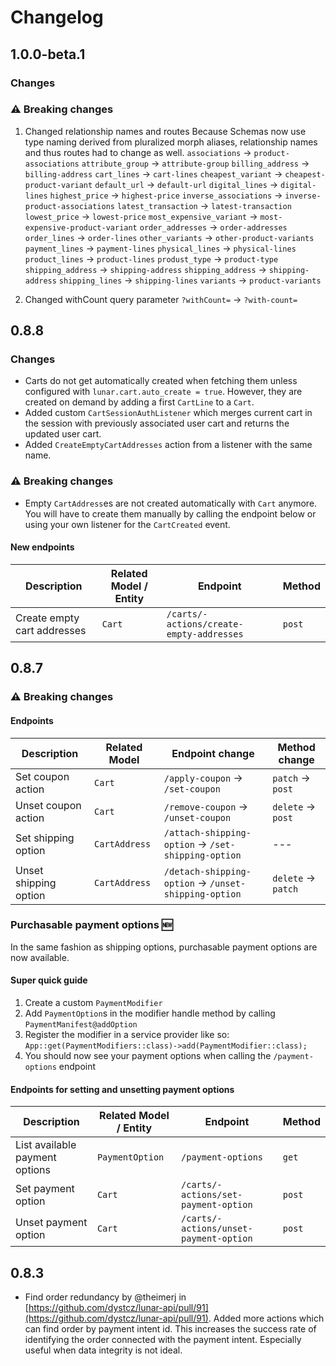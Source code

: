 # Changelog

## 1.0.0-beta.1

### Changes

### ⚠️ Breaking changes

1. Changed relationship names and routes
   Because Schemas now use type naming derived from pluralized morph aliases, relationship names and thus routes had to change as well.
   `associations` → `product-associations`
   `attribute_group` → `attribute-group`
   `billing_address` → `billing-address`
   `cart_lines` → `cart-lines`
   `cheapest_variant` → `cheapest-product-variant`
   `default_url` → `default-url`
   `digital_lines` → `digital-lines`
   `highest_price` → `highest-price`
   `inverse_associations` → `inverse-product-associations`
   `latest_transaction` → `latest-transaction`
   `lowest_price` → `lowest-price`
   `most_expensive_variant` → `most-expensive-product-variant`
   `order_addresses` → `order-addresses`
   `order_lines` → `order-lines`
   `other_variants` → `other-product-variants`
   `payment_lines` → `payment-lines`
   `physical_lines` → `physical-lines`
   `product_lines` → `product-lines`
   `produst_type` → `product-type`
   `shipping_address` → `shipping-address`
   `shipping_address` → `shipping-address`
   `shipping_lines` → `shipping-lines`
   `variants` → `product-variants`

2. Changed withCount query parameter
   `?withCount=` → `?with-count=`

## 0.8.8

### Changes

-   Carts do not get automatically created when fetching them unless configured with `lunar.cart.auto_create = true`. However, they are created on demand by adding a first `CartLine` to a `Cart`.
-   Added custom `CartSessionAuthListener` which merges current cart in the session with previously associated user cart and returns the updated user cart.
-   Added `CreateEmptyCartAddresses` action from a listener with the same name.

### ⚠️ Breaking changes

-   Empty `CartAddress`es are not created automatically with `Cart` anymore. You will have to create them manually by calling the endpoint below or using your own listener for the `CartCreated` event.

#### New endpoints

| Description                 | Related Model / Entity | Endpoint                                 | Method |
| --------------------------- | ---------------------- | ---------------------------------------- | ------ |
| Create empty cart addresses | `Cart`                 | `/carts/-actions/create-empty-addresses` | `post` |

## 0.8.7

### ⚠️ Breaking changes

#### Endpoints

| Description           | Related Model | Endpoint change                                      | Method change      |
| --------------------- | ------------- | ---------------------------------------------------- | ------------------ |
| Set coupon action     | `Cart`        | `/apply-coupon` → `/set-coupon`                      | `patch` → `post`   |
| Unset coupon action   | `Cart`        | `/remove-coupon` → `/unset-coupon`                   | `delete` → `post`  |
| Set shipping option   | `CartAddress` | `/attach-shipping-option` → `/set-shipping-option`   | ---                |
| Unset shipping option | `CartAddress` | `/detach-shipping-option` → `/unset-shipping-option` | `delete` → `patch` |

### Purchasable payment options 🆕

In the same fashion as shipping options, purchasable payment options are now available.

#### Super quick guide

1. Create a custom `PaymentModifier`
2. Add `PaymentOption`s in the modifier handle method by calling `PaymentManifest@addOption`
3. Register the modifier in a service provider like so: `App::get(PaymentModifiers::class)->add(PaymentModifier::class);`
4. You should now see your payment options when calling the `/payment-options` endpoint

#### Endpoints for setting and unsetting payment options

| Description                    | Related Model / Entity | Endpoint                               | Method |
| ------------------------------ | ---------------------- | -------------------------------------- | ------ |
| List available payment options | `PaymentOption`        | `/payment-options`                     | `get`  |
| Set payment option             | `Cart`                 | `/carts/-actions/set-payment-option`   | `post` |
| Unset payment option           | `Cart`                 | `/carts/-actions/unset-payment-option` | `post` |

## 0.8.3

-   Find order redundancy by @theimerj in [https://github.com/dystcz/lunar-api/pull/91](https://github.com/dystcz/lunar-api/pull/91).
    Added more actions which can find order by payment intent id.
    This increases the success rate of identifying the order
    connected with the payment intent.
    Especially useful when data integrity is not ideal.
